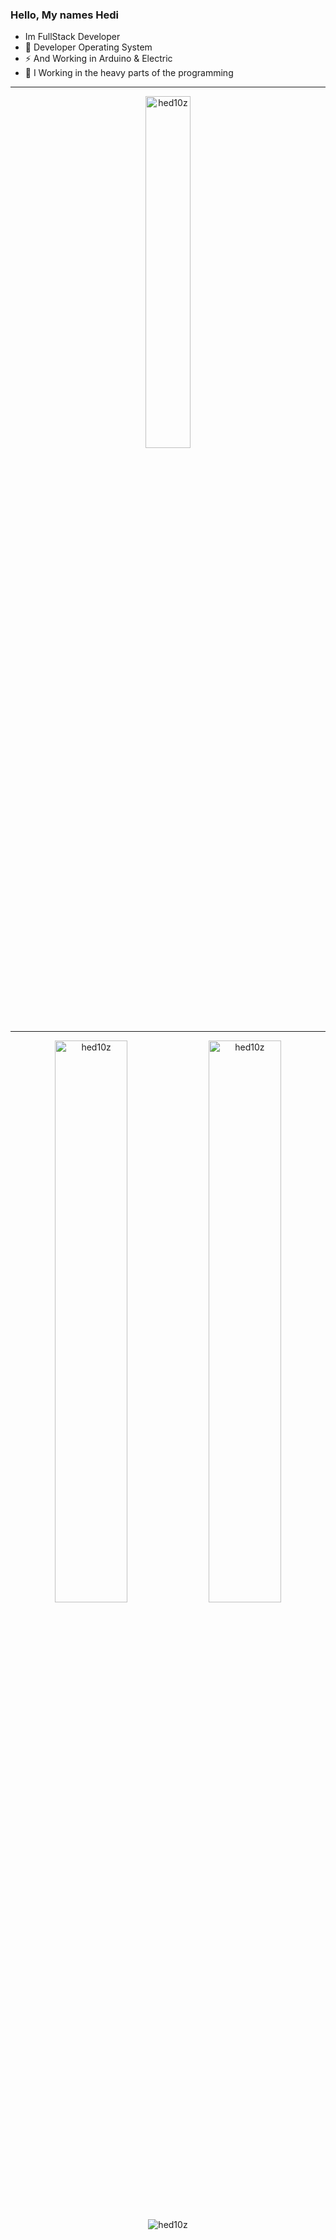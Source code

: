 ### Hello, My names Hedi
  
- Im FullStack Developer 
- 💽 Developer Operating System
- ⚡️ And Working in Arduino & Electric
- 🚀 I Working in the heavy parts of the programming

---

<p align="center">
<a href="https://github.com/hed10z?tab=achievements"><img src="https://github-profile-trophy.vercel.app/?username=hed10z&theme=onestar&no-frame=true&column=3&row=2"  width="38%" alt="hed10z"/></a>
</p>


---

<p align="center">
<a href="https://github.com/hed10z?tab=repositories"><img src="https://github-readme-stats.vercel.app/api?username=hed10z&theme=gotham&show_icons=true&count_private=true&hide_border=true"  width="48%" alt="hed10z"/></a>
<a href="https://github.com/hed10z?tab=stars"><img src="https://github-readme-streak-stats.herokuapp.com?user=hed10z&theme=gotham&hide_border=true&date_format=M%20j%5B%2C%20Y%5D"  width="48%" alt="hed10z"/></a>
</p>



<p align="center" style=""> <img src="https://komarev.com/ghpvc/?username=hed10z&label=Profile%20views&color=0e75b6&style=flat" alt="hed10z" /> </p>
